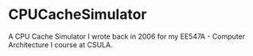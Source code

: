 # CPUCacheSimulator
A CPU Cache Simulator I wrote back in 2006 for my EE547A - Computer Architecture I course at CSULA.
